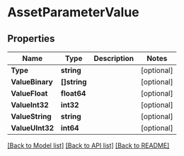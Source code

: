 # AssetParameterValue

## Properties

Name | Type | Description | Notes
------------ | ------------- | ------------- | -------------
**Type** | **string** |  | [optional] 
**ValueBinary** | **[]string** |  | [optional] 
**ValueFloat** | **float64** |  | [optional] 
**ValueInt32** | **int32** |  | [optional] 
**ValueString** | **string** |  | [optional] 
**ValueUInt32** | **int64** |  | [optional] 

[[Back to Model list]](../README.md#documentation-for-models) [[Back to API list]](../README.md#documentation-for-api-endpoints) [[Back to README]](../README.md)


